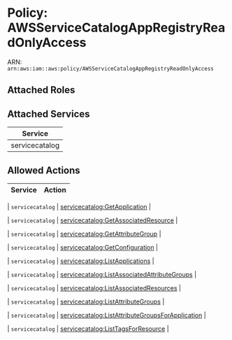 # Policy: AWSServiceCatalogAppRegistryReadOnlyAccess

ARN: `arn:aws:iam::aws:policy/AWSServiceCatalogAppRegistryReadOnlyAccess`

## Attached Roles

## Attached Services

| Service |
|---------|
| servicecatalog |

## Allowed Actions

| Service | Action |
|:-------:|--------|

| `servicecatalog` | [servicecatalog:GetApplication](../actions.md#servicecatalog:getapplication) |

| `servicecatalog` | [servicecatalog:GetAssociatedResource](../actions.md#servicecatalog:getassociatedresource) |

| `servicecatalog` | [servicecatalog:GetAttributeGroup](../actions.md#servicecatalog:getattributegroup) |

| `servicecatalog` | [servicecatalog:GetConfiguration](../actions.md#servicecatalog:getconfiguration) |

| `servicecatalog` | [servicecatalog:ListApplications](../actions.md#servicecatalog:listapplications) |

| `servicecatalog` | [servicecatalog:ListAssociatedAttributeGroups](../actions.md#servicecatalog:listassociatedattributegroups) |

| `servicecatalog` | [servicecatalog:ListAssociatedResources](../actions.md#servicecatalog:listassociatedresources) |

| `servicecatalog` | [servicecatalog:ListAttributeGroups](../actions.md#servicecatalog:listattributegroups) |

| `servicecatalog` | [servicecatalog:ListAttributeGroupsForApplication](../actions.md#servicecatalog:listattributegroupsforapplication) |

| `servicecatalog` | [servicecatalog:ListTagsForResource](../actions.md#servicecatalog:listtagsforresource) |
